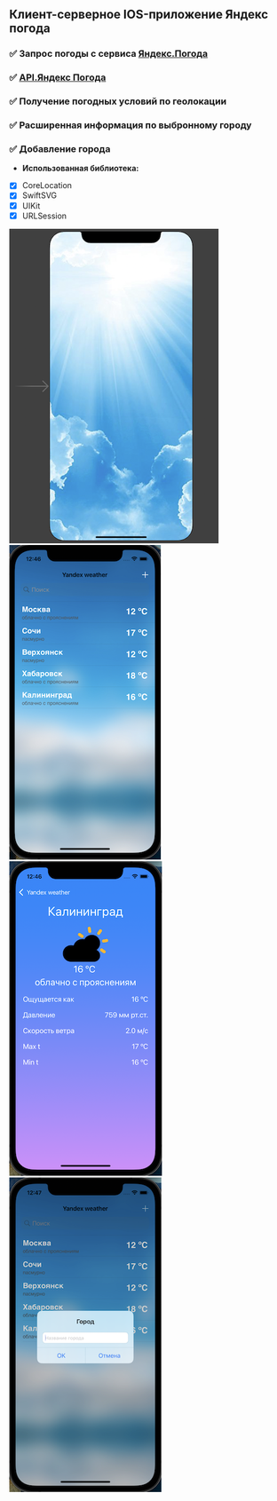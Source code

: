 ## **Клиент-серверное IOS-приложение Яндекс погода**


### ✅ Запрос погоды с сервиса [Яндекс.Погода](https://weather.yandex.ru)
### ✅ [API.Яндекс Погода](https://yandex.ru/dev/weather/doc/dg/concepts/about.html)
### ✅ Получение погодных условий по геолокации
### ✅ Расширенная информация по выбронному городу
### ✅ Добавление города

- **Использованная библиотека:**
- [X] CoreLocation
- [X] SwiftSVG
- [X] UIKit
- [X] URLSession

![LauncSkrin](https://github.com/ArturKondratev/Yandex-Weather/blob/main/YandexWeather/Skrin/1.png?raw=true, "LauncSkrin") ![CityList](https://github.com/ArturKondratev/Yandex-Weather/blob/main/YandexWeather/Skrin/2.png?raw=true, "CityList") ![ExtendedInformation](https://github.com/ArturKondratev/Yandex-Weather/blob/main/YandexWeather/Skrin/3.png?raw=true, "ExtendedInformation") ![AddCity](https://github.com/ArturKondratev/Yandex-Weather/blob/main/YandexWeather/Skrin/4.png?raw=true, "AddCity")
